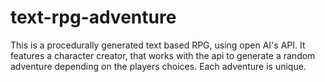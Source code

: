 # text-rpg-adventure

This is a procedurally generated text based RPG, using open AI's API. It features a character creator, that works with the api to generate a random adventure depending on the players choices. Each adventure is unique.
